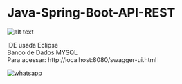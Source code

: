 # Java-Spring-Boot-API-REST

![alt text](https://github.com/MateusCouto/Java-Spring-Boot-API-REST/blob/main/java-spring-boot.png?raw=true)

IDE usada Eclipse <br />
Banco de Dados MYSQL <br />
Para acessar: http://localhost:8080/swagger-ui.html

[![whatsapp](https://img.shields.io/badge/-mateus.webjogos@gmail.com-25D366?style=for-the-badge&logo=whatsapp&logoColor=white&link=mailto:mateus.webjogos@gmail.com)](mailto:mateus.webjogos@gmail.com)
